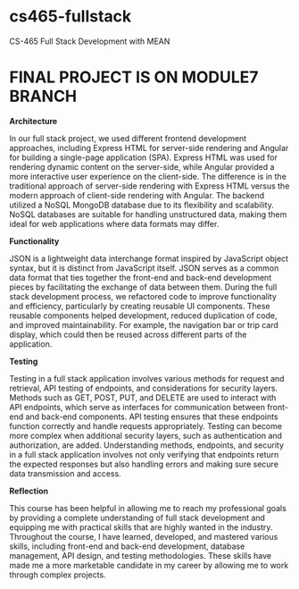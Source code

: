 # cs465-fullstack
CS-465 Full Stack Development with MEAN

# FINAL PROJECT IS ON MODULE7 BRANCH

**Architecture**

In our full stack project, we used different frontend development approaches, including Express HTML for server-side rendering and Angular for building a single-page application (SPA). Express HTML was used for rendering dynamic content on the server-side, while Angular provided a more interactive user experience on the client-side. The difference is in the traditional approach of server-side rendering with Express HTML versus the modern approach of client-side rendering with Angular. The backend utilized a NoSQL MongoDB database due to its flexibility and scalability. NoSQL databases are suitable for handling unstructured data, making them ideal for web applications where data formats may differ.

**Functionality**

JSON is a lightweight data interchange format inspired by JavaScript object syntax, but it is distinct from JavaScript itself. JSON serves as a common data format that ties together the front-end and back-end development pieces by facilitating the exchange of data between them. During the full stack development process, we refactored code to improve functionality and efficiency, particularly by creating reusable UI components. These reusable components helped development, reduced duplication of code, and improved maintainability. For example, the navigation bar or trip card display, which could then be reused across different parts of the application.

**Testing**

Testing in a full stack application involves various methods for request and retrieval, API testing of endpoints, and considerations for security layers. Methods such as GET, POST, PUT, and DELETE are used to interact with API endpoints, which serve as interfaces for communication between front-end and back-end components. API testing ensures that these endpoints function correctly and handle requests appropriately. Testing can become more complex when additional security layers, such as authentication and authorization, are added. Understanding methods, endpoints, and security in a full stack application involves not only verifying that endpoints return the expected responses but also handling errors and making sure secure data transmission and access.

**Reflection**

This course has been helpful in allowing me to reach my professional goals by providing a complete understanding of full stack development and equipping me with practical skills that are highly wanted in the industry. Throughout the course, I have learned, developed, and mastered various skills, including front-end and back-end development, database management, API design, and testing methodologies. These skills have made me a more marketable candidate in my career by allowing me to work through complex projects.

